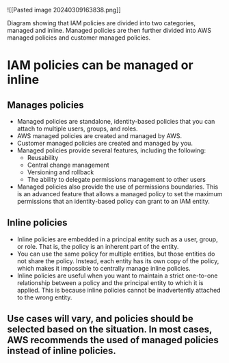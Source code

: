 ![[Pasted image 20240309163838.png]]

Diagram showing that IAM policies are divided into two categories, managed and inline. Managed policies are then further divided into AWS managed policies and customer managed policies.

# IAM policies can be managed or inline

## **Manages policies**
* Managed policies are standalone, identity-based policies that you can attach to multiple users, groups, and roles.
* AWS managed policies are created and managed by AWS.
* Customer managed policies are created and managed by you.
* Managed policies provide several features, including the following:
	* Reusability
	* Central change management
	* Versioning and rollback
	* The ability to delegate permissions management to other users
* Managed policies also provide the use of permissions boundaries. This is an advanced feature that allows a managed policy to set the maximum permissions that an identity-based policy can grant to an IAM entity.

## **Inline policies**
* Inline policies are embedded in a principal entity such as a user, group, or role. That is, the policy is an inherent part of the entity.
* You can use the same policy for multiple entities, but those entities do not share the policy. Instead, each entity has its own copy of the policy, which makes it impossible to centrally manage inline policies.
* Inline policies are useful when you want to maintain a strict one-to-one relationship between a policy and the principal entity to which it is applied. This is because inline policies cannot be inadvertently attached to the wrong entity.

## Use cases will vary, and policies should be selected based on the situation. In most cases, AWS recommends the used of managed policies instead of inline policies.